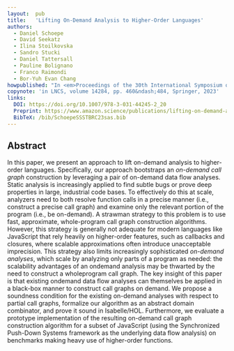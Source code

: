 ```yaml
---
layout:  pub
title:   'Lifting On-Demand Analysis to Higher-Order Languages'
authors:
  - Daniel Schoepe
  - David Seekatz
  - Ilina Stoilkovska
  - Sandro Stucki
  - Daniel Tattersall
  - Pauline Bolignano
  - Franco Raimondi
  - Bor-Yuh Evan Chang
howpublished: "In <em>Proceedings of the 30th International Symposium on Static Analysis</em> (SAS 2023)"
copynote: 'in LNCS, volume 14284, pp. 460&ndash;484, Springer, 2023'
links:
  DOI: https://doi.org/10.1007/978-3-031-44245-2_20
  Preprint: https://www.amazon.science/publications/lifting-on-demand-analysis-to-higher-order-languages
  BibTeX: /bib/SchoepeSSSTBRC23sas.bib
---
```


## Abstract

In this paper, we present an approach to lift on-demand analysis to higher-order languages. Specifically, our approach bootstraps an _on-demand call graph_ construction by leveraging a pair of on-demand data flow analyses. Static analysis is increasingly applied to find subtle bugs or prove deep properties in large, industrial code bases. To effectively do this at scale, analyzers need to both resolve function calls in a precise manner (i.e., construct a precise call graph) and examine only the relevant portion of the program (i.e., be on-demand). A strawman strategy to this problem is to use fast, approximate, whole-program call graph construction algorithms. However, this strategy is generally not adequate for modern languages like JavaScript that rely heavily on higher-order features, such as callbacks and closures, where scalable approximations often introduce unacceptable imprecision. This strategy also limits increasingly sophisticated _on-demand analyses_, which scale by analyzing only parts of a program as needed: the scalability advantages of an ondemand analysis may be thwarted by the need to construct a wholeprogram call graph. The key insight of this paper is that existing ondemand data flow analyses can themselves be applied in a black-box manner to construct call graphs on demand. We propose a soundness condition for the existing on-demand analyses with respect to partial call graphs, formalize our algorithm as an abstract domain combinator, and prove it sound in Isabelle/HOL. Furthermore, we evaluate a prototype implementation of the resulting on-demand call graph construction algorithm for a subset of JavaScript (using the Synchronized Push-Down Systems framework as the underlying data flow analysis) on benchmarks making heavy use of higher-order functions.
